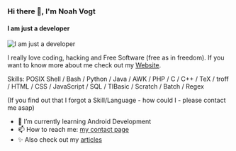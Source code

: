 ### Hi there 👋, I'm Noah Vogt
#### I am just a developer
![I am just a developer](https://www.memeatlas.com/images/pepes/pepe-computer-screen-bright.png)

I really love coding, hacking and Free Software (free as in freedom). If you want to know more about me check out my [Website](https://noahvogt.com).

Skills: POSIX Shell / Bash / Python / Java / AWK / PHP / C / C++ / TeX / troff / HTML / CSS / JavaScript / SQL / TIBasic / Scratch / Batch / Regex

(If you find out that I forgot a Skill/Language - how could I - please contact me asap)

- 🌱 I’m currently learning Android Development 
- 📫 How to reach me: [my contact page](https://noahvogt.com/contact) 
- ✨ Also check out my [articles](https://noahvogt.com/articles)


<!--
**noahvogt/noahvogt** is a ✨ _special_ ✨ repository because its `README.md` (this file) appears on your GitHub profile.

Here are some ideas to get you started:

- 🔭 I’m currently working on ...
- 🌱 I’m currently learning ...
- 👯 I’m looking to collaborate on ...
- 🤔 I’m looking for help with ...
- 💬 Ask me about ...
- 📫 How to reach me: ...
- 😄 Pronouns: ...
- ⚡ Fun fact: ...
-->
